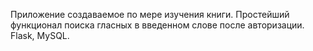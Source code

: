 Приложение создаваемое по мере изучения книги. Простейший функционал поиска гласных в введенном слове после авторизации. Flask, MySQL.

